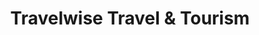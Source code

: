 ---
title: "Travelwise Travel & Tourism"
url: /khrchy/travelwise-travel-and-tourism/
shop: travel agency
---